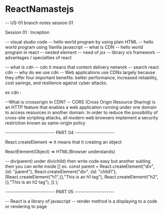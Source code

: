 



# ReactNamastejs

-- US-01 branch notes session 01

Session 01 : Inception

-- visual studio code
-- hello world program by using plain HTML
-- hello world program using Vanilla javascript
-- what is CDN
-- hello world program in react
-- nested element
-- need of jsx
-- library v/s framework
-- advantages / specialties of react


 -- what is cdn 
    -- cdn it means that content delivery network
    -- search react cdn
-- why do we use cdn
   --  Web applications use CDNs largely because they offer four important benefits: better performance, increased reliability, 
   cost  savings, and resilience against cyber attacks.

   ex cdn : <script crossorigin src="https://unpkg.com/react@18/umd/react.development.js"></script>
            <script crossorigin src="https://unpkg.com/react-dom@18/umd/react-dom.development.js"></script>

--What is crossorigin in CDN?
    -- CORS (Cross Origin Resource Sharing) is an HTTP feature that enables a web application running under one domain to access      resources in another domain. In order to reduce the possibility of cross-site scripting attacks, all modern web browsers implement a security restriction known as same-origin policy

------------------------- PART 04 --------------------


React.createElement => it means that it creating an object

ReactElement(Object) => HTML(Browser understands)

-- div(parent) under div(child) then write code easy but another subling then you can write inside [] 
  ex. const parent = React.createElement("div", {id: "parent"},
         React.createElement("div", {id: "child1"},
       [React.createElement("h1",{},"This is an h1 tag"),
       React.createElement("h2",{},"This is an h2 tag"),
      ])
      ); 

------------------------- PART 05 --------------------

-- React is a library of javascript
-- render method is a displaying to a code or rendering to page

